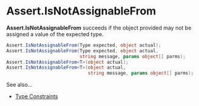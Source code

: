 # Assert.IsNotAssignableFrom


**Assert.IsNotAssignableFrom** succeeds if the object provided may not be assigned a value of the expected type.

```csharp			
Assert.IsNotAssignableFrom(Type expected, object actual);
Assert.IsNotAssignableFrom(Type expected, object actual,
                           string message, params object[] parms);
Assert.IsNotAssignableFrom<T>(object actual);
Assert.IsNotAssignableFrom<T>(object actual,
                              string message, params object[] parms);
```

See also...
 * [Type Constraints](xref:constraints#type-constraints)
